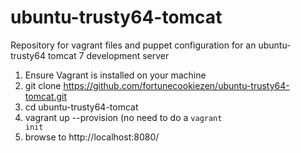 # ubuntu-trusty64-tomcat
Repository for vagrant files and puppet configuration for an ubuntu-trusty64 tomcat 7 development server

1.  Ensure Vagrant is installed on your machine
2.  git clone https://github.com/fortunecookiezen/ubuntu-trusty64-tomcat.git
3.  cd ubuntu-trusty64-tomcat
4.  vagrant up --provision (no need to do a <code>vagrant init</code>
5.  browse to http://localhost:8080/
